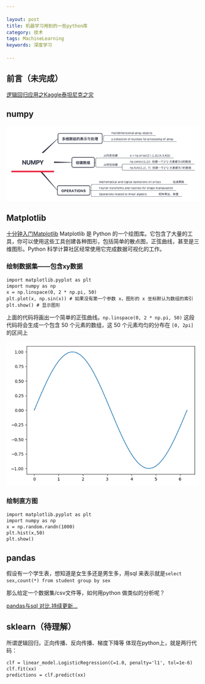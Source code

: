 ```yaml
---

layout: post
title: 机器学习用到的一些python库
category: 技术
tags: MachineLearning
keywords: 深度学习

---
```


## 前言（未完成）

[逻辑回归应用之Kaggle泰坦尼克之灾](https://blog.csdn.net/han_xiaoyang/article/details/49797143)

## numpy

![](/public/upload/machine/numpy.png)

## Matplotlib

[十分钟入门Matplotlib](https://codingpy.com/article/a-quick-intro-to-matplotlib/) Matplotlib 是 Python 的一个绘图库。它包含了大量的工具，你可以使用这些工具创建各种图形，包括简单的散点图，正弦曲线，甚至是三维图形。Python 科学计算社区经常使用它完成数据可视化的工作。

### 绘制数据集——包含xy数据

    import matplotlib.pyplot as plt
    import numpy as np
    x = np.linspace(0, 2 * np.pi, 50)
    plt.plot(x, np.sin(x)) # 如果没有第一个参数 x，图形的 x 坐标默认为数组的索引
    plt.show() # 显示图形

上面的代码将画出一个简单的正弦曲线。`np.linspace(0, 2 * np.pi, 50)` 这段代码将会生成一个包含 50 个元素的数组，这 50 个元素均匀的分布在 `[0, 2pi]` 的区间上

![](/public/upload/machine/sin.png)

### 绘制直方图

    import matplotlib.pyplot as plt
    import numpy as np
    x = np.random.randn(1000)
    plt.hist(x,50)
    plt.show()

## pandas

假设有一个学生表，想知道是女生多还是男生多，用sql 来表示就是`select sex,count(*) from student group by sex`

那么给定一个数据集/csv文件等，如何用python 做类似的分析呢？

[pandas与sql 对比,持续更新...](https://blog.csdn.net/weixin_39791387/article/details/81391621)

## sklearn（待理解）

所谓逻辑回归，正向传播、反向传播、梯度下降等 体现在python上，就是两行代码：

    clf = linear_model.LogisticRegression(C=1.0, penalty='l1', tol=1e-6)
    clf.fit(xx)
    predictions = clf.predict(xx)